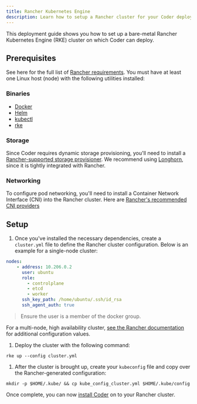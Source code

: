 ```yaml
---
title: Rancher Kubernetes Engine
description: Learn how to setup a Rancher cluster for your Coder deployment
---
```


This deployment guide shows you how to set up a bare-metal Rancher Kubernetes
Engine (RKE) cluster on which Coder can deploy.

## Prerequisites

See here for the full list of [Rancher requirements](https://rancher.com/docs/rke/latest/en/os/).
You must have at least one Linux host (node) with the following utilities installed:

### Binaries

- [Docker](https://docs.docker.com/engine/install/)
- [Helm](https://helm.sh/docs/intro/install/)
- [kubectl](https://kubernetes.io/docs/tasks/tools/#kubectl)
- [rke](https://rancher.com/docs/rke/latest/en/installation/)

### Storage

Since Coder requires dynamic storage provisioning, you'll need to
install a [Rancher-supported storage provisioner](https://rancher.com/docs/rancher/v2.6/en/cluster-admin/volumes-and-storage/provisioning-new-storage/#prerequisites).
We recommend using [Longhorn](https://longhorn.io/), since it is tightly
integrated with Rancher.

### Networking

To configure pod networking, you'll need to install a Container Network
Interface (CNI) into the Rancher cluster. Here are [Rancher's recommended CNI providers](https://rancher.com/docs/rancher/v2.6/en/faq/networking/cni-providers/)

## Setup

1. Once you've installed the necessary dependencies, create a `cluster.yml` file
to define the Rancher cluster configuration. Below is an example for a single-node
cluster:

```yaml
nodes:
    - address: 10.206.0.2
      user: ubuntu
      role:
        - controlplane
        - etcd
        - worker
      ssh_key_path: /home/ubuntu/.ssh/id_rsa
      ssh_agent_auth: true
```

> Ensure the user is a member of the docker group.

For a multi-node, high availability cluster, [see the Rancher documentation](https://rancher.com/docs/rke/latest/en/example-yamls/)
for additional configuration values.

1. Deploy the cluster with the following command:

```console
rke up --config cluster.yml
```

1. After the cluster is brought up, create your `kubeconfig` file and copy over the
Rancher-generated configuration:

```console
mkdir -p $HOME/.kube/ && cp kube_config_cluster.yml $HOME/.kube/config
```

Once complete, you can now [install Coder](../installation.md) on to your
Rancher cluster.
